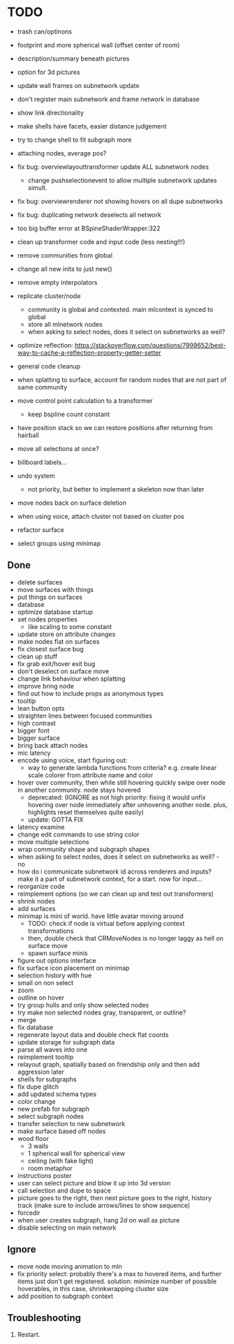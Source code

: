 # TODO

- trash can/optinons
- footprint and more spherical wall (offset center of room)
- description/summary beneath pictures
- option for 3d pictures
- update wall frames on subnetwork update
- don't register main subnetwork and frame network in database

- show link directionality

- make shells have facets, easier distance judgement
- try to change shell to fit subgraph more

- attaching nodes, average pos?
- fix bug: overviewlayouttransformer update ALL subnetwork nodes
    - change pushselectionevent to allow multiple subnetwork updates simult.
- fix bug: overviewrenderer not showing hovers on all dupe subnetworks
- fix bug: duplicating network deselects all network

- too big buffer error at BSpineShaderWrapper:322
- clean up transformer code and input code (less nesting!!!)

- remove communities from global
- change all new inits to just new()
- remove empty interpolators

- replicate cluster/node
    - community is global and contexted. main mlcontext is synced to global
    - store all mlnetwork nodes
    - when asking to select nodes, does it select on subnetworks as well?
- optimize reflection: https://stackoverflow.com/questions/7999652/best-way-to-cache-a-reflection-property-getter-setter


- general code cleanup
- when splatting to surface, account for random nodes that are not part of same community
- move control point calculation to a transformer
    - keep bspline count constant
- have position stack so we can restore positions after returning from hairball
- move all selections at once?
- billboard labels...

- undo system
    - not priority, but better to implement a skeleton now than later

- move nodes back on surface deletion
- when using voice, attach cluster not based on cluster pos


- refactor surface
- select groups using minimap

## Done

- delete surfaces
- move surfaces with things
- put things on surfaces
- database
- optimize database startup
- set nodes properties
    - like scaling to some constant
- update store on attribute changes
- make nodes flat on surfaces
- fix closest surface bug
- clean up stuff
- fix grab exit/hover exit bug
- don't deselect on surface move
- change link behaviour when splatting
- improve bring node
- find out how to include props as anonymous types
- tooltip
- lean button opts
- straighten lines between focused communities
- high contrast
- bigger font
- bigger surface
- bring back attach nodes
- mic latency
- encode using voice, start figuring out:
    - way to generate lambda functions from criteria? e.g. create linear scale colorer from attribute name and color
-  hover over community, then while still hovering quickly swipe over node in another community. node stays hovered
    - deprecated: (IGNORE as not high priority: fixing it would unfix hovering over node immediately after unhovering another node. plus, highlights reset themselves quite easily)
    - update: GOTTA FIX
- latency examine
- change edit commands to use string color
- move multiple selections
- wrap community shape and subgraph shapes
- when asking to select nodes, does it select on subnetworks as well? - no
- how do i communicate subnetwork id across renderers and inputs? make it a part of subnetwork context, for a start. now for input...
- reorganize code
- reimplement options (so we can clean up and test out transformers)
- shrink nodes
- add surfaces
- minimap is mini of world. have little avatar moving around
    - TODO: check if node is virtual before applying context transformations
    - then, double check that CRMoveNodes is no longer laggy as hell on surface move
    - spawn surface minis
- figure out options interface
- fix surface icon placement on minimap
- selection history with hue
- small on non select
- zoom
- outline on hover
- try group hulls and only show selected nodes
- try make non selected nodes gray, transparent, or outline?
- merge
- fix database
- regenerate layout data and double check flat coords
- update storage for subgraph data
- parse all waves into one
- reimplement tooltip
- relayout graph, spatially based on friendship only and then add aggression later
- shells for subgraphs
- fix dupe glitch
- add updated schema types
- color change
- new prefab for subgraph
- select subgraph nodes
- transfer selection to new subnetwork
- make surface based off nodes
- wood floor
    - 3 walls
    - 1 spherical wall for spherical view
    - ceiling (with fake light)
    - room metaphor
- instructions poster
- user can select picture and blow it up into 3d version
- call selection and dupe to space
- picture goes to the right, then next picture goes to the right, history track (make sure to include arrows/lines to show sequence)
- forcedir
- when user creates subgraph, hang 2d on wall as picture
- disable selecting on main network

## Ignore
- move node moving animation to mln
- fix priority select: probably there's a max to hovered items, and further items just don't get registered. solution: minimize number of possible hoverables, in this case, shrinkwrapping cluster size
- add position to subgraph context

## Troubleshooting

1) Restart.